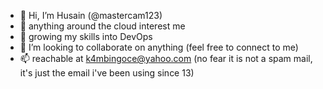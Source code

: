 - 👋 Hi, I’m Husain (@mastercam123)
- 👀 anything around the cloud interest me
- 🌱 growing my skills into DevOps
- 💞️ I’m looking to collaborate on anything (feel free to connect to me)
- 📫 reachable at k4mbingoce@yahoo.com (no fear it is not a spam mail, it's just the email i've been using since 13)

<!---
mastercam123/mastercam123 is a ✨ special ✨ repository because its `README.md` (this file) appears on your GitHub profile.
You can click the Preview link to take a look at your changes.
--->
